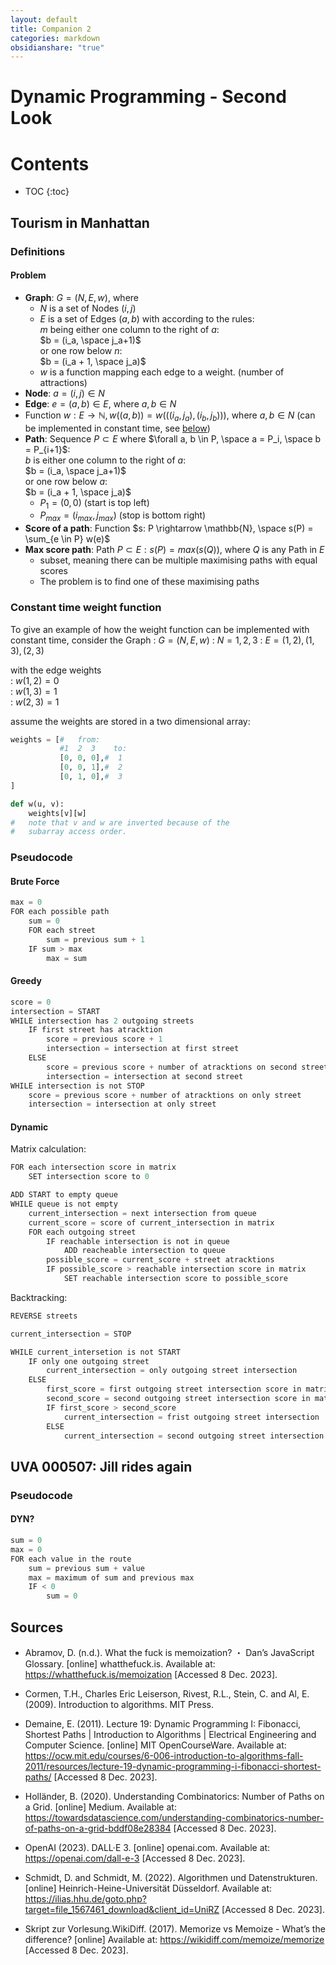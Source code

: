 ```yaml
---
layout: default
title: Companion 2
categories: markdown
obsidianshare: "true"
---
```






<script type="text/javascript" charset="utf-8" 
src="https://cdn.mathjax.org/mathjax/latest/MathJax.js?config=TeX-AMS-MML_HTMLorMML,
https://vincenttam.github.io/javascripts/MathJaxLocal.js"></script>



# Dynamic Programming - Second Look


# Contents



* TOC 
{:toc}


## Tourism in Manhattan


### Definitions 

#### Problem 

- $\textbf{Graph}$: $G = (N, E, w)$, where  
	- $N$ is a set of Nodes $(i, j)$  
	- $E$ is a set of Edges $(a, b)$ with according to the rules:  
		$m$ being either one column to the right of $a$:  
			$b = (i_a, \space j_a+1)$   
		or one row below $n$:  
			$b = (i_a + 1, \space j_a)$  
	- $w$ is a function mapping each edge to a weight. (number of attractions)  
- $\textbf{Node}$: $a = (i, j) \in N$ 
- $\textbf{Edge}$: $e = (a, b) \in E$, where $a, b \in N$ 
- Function $w: E \to \mathbb{N}, w((a, b)) = w(((i_{a}, j_{a}), (i_{b}, j_{b})))$, where $a, b \in N$ (can be implemented in constant time, see [below](https://curolith.github.io/seminar/companion2#constant-time-weight-function))
- $\textbf{Path}$: Sequence $P \subset E$ where $\forall a, b \in P, \space a = P_i, \space b = P_{i+1}$:  
		$b$ is either one column to the right of $a$:  
			$b = (i_a, \space j_a+1)$   
		or one row below $a$:  
			$b = (i_a + 1, \space j_a)$  
	- $P_{1}=(0,0)$ (start is top left)  
	- $P_{max} = (i_{max}, j_{max})$  (stop is bottom right)  
- $\textbf{Score of a path}$: Function $s: P \rightarrow \mathbb{N}, \space s(P) = \sum_{e \in P} w(e)$  
- $\textbf{Max score path}$: Path $P \subset E : s(P) = max(s(Q))$, where $Q$ is any Path in $E$   
	- subset, meaning there can be multiple maximising paths with equal scores  
	- The problem is to find one of these maximising paths  



### Constant time weight function

To give an example of how the weight function can be implemented with constant time, consider the Graph
	: $G = (N, E, w)$
	: $N = {1, 2, 3}$
	: $E = {(1, 2), (1, 3), (2, 3)}$  

with the edge weights  
	: $w(1, 2)=0$  
	: $w(1,3)=1$  
	: $w(2,3)=1$


assume the weights are stored in a two dimensional array:
```python
weights = [#   from:
		   #1  2  3    to:
		   [0, 0, 0],#  1
		   [0, 0, 1],#  2
		   [0, 1, 0],#  3
]

def w(u, v):
	weights[v][w]
#   note that v and w are inverted because of the
#   subarray access order.
```

### Pseudocode

#### Brute Force

```java
max = 0
FOR each possible path
	sum = 0
	FOR each street
		sum = previous sum + 1
	IF sum > max
		max = sum
```


#### Greedy

```java
score = 0
intersection = START
WHILE intersection has 2 outgoing streets
	IF first street has atracktion
		score = previous score + 1
		intersection = intersection at first street
	ELSE
		score = previous score + number of atracktions on second street
		intersection = intersection at second street
WHILE intersection is not STOP
	score = previous score + number of atracktions on only street
	intersection = intersection at only street
```

#### Dynamic

Matrix calculation:
```java
FOR each intersection score in matrix
	SET intersection score to 0

ADD START to empty queue
WHILE queue is not empty
	current_intersection = next intersection from queue
	current_score = score of current_intersection in matrix
	FOR each outgoing street
		IF reachable intersection is not in queue
			ADD reacheable intersection to queue
		possible_score = current_score + street atracktions
		IF possible_score > reachable intersection score in matrix
			SET reachable intersection score to possible_score

```

Backtracking:
```java
REVERSE streets

current_intersection = STOP

WHILE current_intersetion is not START
	IF only one outgoing street
		current_intersection = only outgoing street intersection
	ELSE
		first_score = first outgoing street intersection score in matrix
		second_score = second outgoing street intersection score in matrix
		IF first_score > second_score
			current_intersection = frist outgoing street intersection
		ELSE 
			current_intersection = second outgoing street intersection
```

## UVA 000507: Jill rides again

### Pseudocode

#### DYN?
```java
sum = 0
max = 0
FOR each value in the route
	sum = previous sum + value
	max = maximum of sum and previous max
	IF < 0
		sum = 0
```

## Sources

- Abramov, D. (n.d.). What the fuck is memoization? ・ Dan’s JavaScript Glossary. [online] whatthefuck.is. Available at: <https://whatthefuck.is/memoization> [Accessed 8 Dec. 2023].

- Cormen, T.H., Charles Eric Leiserson, Rivest, R.L., Stein, C. and Al, E. (2009). Introduction to algorithms. MIT Press.

- Demaine, E. (2011). Lecture 19: Dynamic Programming I: Fibonacci, Shortest Paths \| Introduction to Algorithms \| Electrical Engineering and Computer Science. [online] MIT OpenCourseWare. Available at: <https://ocw.mit.edu/courses/6-006-introduction-to-algorithms-fall-2011/resources/lecture-19-dynamic-programming-i-fibonacci-shortest-paths/> [Accessed 8 Dec. 2023].

- Holländer, B. (2020). Understanding Combinatorics: Number of Paths on a Grid. [online] Medium. Available at: <https://towardsdatascience.com/understanding-combinatorics-number-of-paths-on-a-grid-bddf08e28384> [Accessed 8 Dec. 2023].

- OpenAI (2023). DALL·E 3. [online] openai.com. Available at: <https://openai.com/dall-e-3> [Accessed 8 Dec. 2023].

- Schmidt, D. and Schmidt, M. (2022). Algorithmen und Datenstrukturen. [online] Heinrich-Heine-Universität Düsseldorf. Available at: <https://ilias.hhu.de/goto.php?target=file_1567461_download&client_id=UniRZ> [Accessed 8 Dec. 2023]. 

- Skript zur Vorlesung.WikiDiff. (2017). Memorize vs Memoize - What’s the difference? [online] Available at: <https://wikidiff.com/memoize/memorize> [Accessed 8 Dec. 2023].